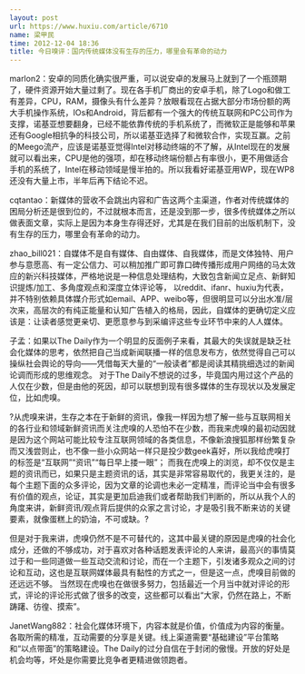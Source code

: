 ```yaml
---
layout: post
url: https://www.huxiu.com/article/6710
name: 梁甲民
time: 2012-12-04 18:36
title: 今日嗅评：国内传统媒体没有生存的压力，哪里会有革命的动力
---
```

marlon2：安卓的同质化确实很严重，可以说安卓的发展马上就到了一个瓶颈期了，硬件资源开始大量过剩了。现在各手机厂商出的安卓手机，除了Logo和做工有差异，CPU，RAM，摄像头有什么差异？放眼看现在占据大部分市场份额的两大手机操作系统，IOs和Android，背后都有一个强大的传统互联网和PC公司作为支撑，诺基亚想要翻身，已经不能依靠传统的手机系统了，而微软正是能够和苹果还有Google相抗争的科技公司，所以诺基亚选择了和微软合作，实现互赢。之前的Meego流产，应该是诺基亚觉得Intel对移动终端的不了解，从Intel现在的发展就可以看出来，CPU是他的强项，却在移动终端份额占有率很小，更不用做适合手机的系统了，Intel在移动领域是慢半拍的。所以我看好诺基亚用WP，现在WP8还没有大量上市，半年后再下结论不迟。

cqtantao：新媒体的营收不会跳出内容和广告这两个主渠道，作者对传统媒体的困局分析还是很到位的，不过就根本而言，还是没到那一步，很多传统媒体之所以做表面文章，实际上是因为本身生存得还好，尤其是在我们目前的出版机制下，没有生存的压力，哪里会有革命的动力。

zhao_bill021：自媒体不是自有媒体、自由媒体、自我媒体，而是文体独特、用户参与意愿高、有一定公信力、可以稍加推广即可靠口碑传播形成用户网络的马太效应的新兴科技媒体，严格地说是一种信息处理结构，大致包含新闻立足点、新鲜知识提炼/加工、多角度观点和深度立体评论等， 以reddit、ifanr、huxiu为代表，并不特别依赖具体媒介形式如email、APP、weibo等，但很明显可以分出水准/层次来，高层次的有纯正能量和认知广告植入的格局，因此，自媒体的更确切定义应该是：让读者感觉更亲切、更愿意参与到采编评这些专业环节中来的人人媒体。

子孟：如果以The Daily作为一个明显的反面例子来看，其最大的失误就是缺乏社会化媒体的思考，依然把自己当成新闻联播一样的信息发布方，依然觉得自己可以操纵社会舆论的导向——凭借每天大量的“一般读者”都是阅读其精挑细选过的新闻论调而形成的思维观念。 对于The Daily不想说的过多，毕竟国内用过这个产品的人仅在少数，但是由他的死因，却可以联想到现有很多媒体的生存现状以及发展定位，比如虎嗅。

?从虎嗅来讲，生存之本在于新鲜的资讯，像我一样因为想了解一些与互联网相关的各行业和领域新鲜资讯而关注虎嗅的人恐怕不在少数，而我来虎嗅的最初动因就是因为这个网站可能比较专注互联网领域的各类信息，不像新浪搜狐那样纷繁复杂而又浅尝则止，也不像一些小众网站一样只是投少数geek喜好，所以我给虎嗅打的标签是“互联网”“资讯”“每日早上搂一眼”； 而我在虎嗅上的浏览，却不仅仅是主题的资讯而已，如果只是主题资讯的话，其实是非常容易取代的，我更关注的，是每个主题下面的众多评论，因为文章的论调也未必一定精准，而评论当中会有很多有价值的观点，论证，其实是更加启迪我们或者帮助我们判断的，所以从我个人的角度来讲，新鲜资讯/观点背后提供的众家之言讨论，才是吸引我不断来访的关键要素，就像蛋糕上的奶油，不可或缺。?

但是对于我来讲，虎嗅仍然不是不可替代的，这其中最关键的原因是虎嗅的社会化成分，还做的不够成功，对于喜欢对各种话题发表评论的人来讲，最高兴的事情莫过于和一些同道做一些互动交流和讨论，而在一个主题下，引发诸多观众之间的讨论和互动，这也是互联网媒体最具有黏性的方式之一，但是这一点，虎嗅目前做的还远远不够。 当然现在虎嗅也在做很多努力，包括最近一个月当中就对评论的形式，评论的评论形式做了很多的改变，这些都可以看出“大家，仍然在路上，不断踌躇、彷徨、摸索”。

JanetWang882：社会化媒体环境下，内容本就是价值，价值成为内容的衡量。各取所需的精准，互动需要的分享是关键。线上渠道需要“基础建设”平台策略和“以点带面”的策略建设。The Daily的过分自信在于封闭的傲慢。开放的好处是机会均等，坏处是你需要比竞争者更精进做领跑者。


